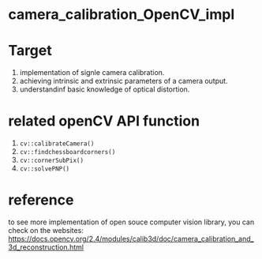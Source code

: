 # camera_calibration_OpenCV_impl #

# Target #
1. implementation of signle camera calibration.
2. achieving intrinsic and extrinsic parameters of a camera output.
3. understandinf basic knowledge of optical distortion.

# related openCV API function #
1. `cv::calibrateCamera()`
2. `cv::findchessboardcorners()`
3. `cv::cornerSubPix()`
4. `cv::solvePNP()`

# reference #
to see more implementation of open souce computer vision library, you can check on the websites:
https://docs.opencv.org/2.4/modules/calib3d/doc/camera_calibration_and_3d_reconstruction.html
